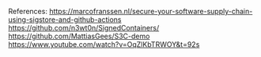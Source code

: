 References:
https://marcofranssen.nl/secure-your-software-supply-chain-using-sigstore-and-github-actions
https://github.com/n3wt0n/SignedContainers/
https://github.com/MattiasGees/S3C-demo
https://www.youtube.com/watch?v=OqZlKbTRWOY&t=92s
